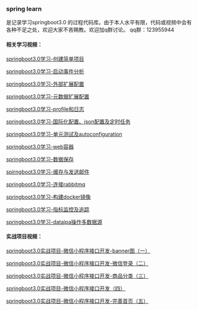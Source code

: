 ### spring learn
是记录学习springboot3.0 的过程代码库。由于本人水平有限，代码或视频中会有各种不足之处，欢迎大家不吝赐教。欢迎加q群讨论。
qq群：123955944


#### 相关学习视频：

[springboot3.0学习-创建简单项目](https://www.bilibili.com/video/BV1fP411A7Z6)

[springboot3.0学习-启动事件分析](https://www.bilibili.com/video/BV1Y24y1f7xN)

[springboot3.0学习-外部扩展配置](https://www.bilibili.com/video/BV1dR4y1o7qT)

[springboot3.0学习-元数据扩展配置](https://www.bilibili.com/video/BV1HY411d7BP)

[springboot3.0学习-profile和日志](https://www.bilibili.com/video/BV1HW4y1s7Ku)

[springboot3.0学习-国际化配置、json配置及定时任务](https://www.bilibili.com/video/BV1Y14y1E7MG)

[springboot3.0学习-单元测试及autoconfiguration](https://www.bilibili.com/video/BV1nP411M7XZ)

[springboot3.0学习-web容器](https://www.bilibili.com/video/BV1QD4y1Y7Bz)

[springboot3.0学习-数据保存](https://www.bilibili.com/video/BV1244y1S7mx)

[spirngboot3.0学习-缓存与发送邮件](https://www.bilibili.com/video/BV1MW4y1T7i7/)

[springboot3.0学习-连接rabbitmq](https://www.bilibili.com/video/BV1fD4y1p7Gr)

[springboot3.0学习-构建docker镜像](https://www.bilibili.com/video/BV17Y411y7Cy)

[springboot3.0学习-指标监控及追踪](https://www.bilibili.com/video/BV1724y167gU)

[springboot3.0学习-datajpa操作多数据源](https://www.bilibili.com/video/BV1uy4y1X7UY)

#### 实战项目视频：

[springboot3.0实战项目-微信小程序接口开发-banner图（一）](https://www.bilibili.com/video/BV1PG4y137iA)

[springboot3.0实战项目-微信小程序接口开发-微信登录（二）](https://www.bilibili.com/video/BV1UD4y1a7dU)

[springboot3.0实战项目-微信小程序接口开发-商品分类（三）](https://www.bilibili.com/video/BV1rA41197T6)

[springboot3.0实战项目-微信小程序接口开发（四）](https://www.bilibili.com/video/BV1ze4y1K7TZ)

[springboot3.0实战项目-微信小程序接口开发-完善首页（五）](https://www.bilibili.com/video/BV1hx4y1u7zJ)
